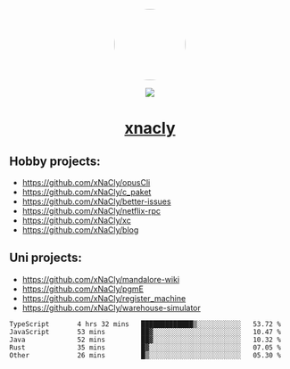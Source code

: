 <p align="center">
  <img style="border-radius: 100px" width="128" height="128" src="https://avatars.githubusercontent.com/u/47723417?v=4"/>
</p>
<p align="center">
  <img src="https://komarev.com/ghpvc/?username=xnacly&&style=flat-square"/>
</p>

<h1 align="center"><a href="https://xnacly.me"> xnacly</a> </h1>

## Hobby projects:
- https://github.com/xNaCly/opusCli
- https://github.com/xNaCly/c_paket
- https://github.com/xNaCly/better-issues
- https://github.com/xNaCly/netflix-rpc
- https://github.com/xNaCly/xc
- https://github.com/xNaCly/blog

## Uni projects:
- https://github.com/xNaCly/mandalore-wiki
- https://github.com/xNaCly/pgmE
- https://github.com/xNaCly/register_machine
- https://github.com/xNaCly/warehouse-simulator


<!--START_SECTION:waka-->

```text
TypeScript       4 hrs 32 mins   █████████████▒░░░░░░░░░░░   53.72 %
JavaScript       53 mins         ██▓░░░░░░░░░░░░░░░░░░░░░░   10.47 %
Java             52 mins         ██▓░░░░░░░░░░░░░░░░░░░░░░   10.32 %
Rust             35 mins         █▓░░░░░░░░░░░░░░░░░░░░░░░   07.05 %
Other            26 mins         █▒░░░░░░░░░░░░░░░░░░░░░░░   05.30 %
```

<!--END_SECTION:waka-->

